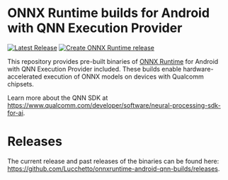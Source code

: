 # ONNX Runtime builds for Android with QNN Execution Provider

[![Latest Release](https://img.shields.io/github/v/release/Lucchetto/onnxruntime-android-qnn-builds)](https://github.com/Lucchetto/onnxruntime-android-qnn-builds/releases/latest)
[![Create ONNX Runtime release](https://github.com/Lucchetto/onnxruntime-android-qnn-builds/actions/workflows/create-release.yml/badge.svg)](https://github.com/Lucchetto/onnxruntime-android-qnn-builds/actions/workflows/create-release.yml)

This repository provides pre-built binaries of [ONNX Runtime](https://github.com/microsoft/onnxruntime) for Android with QNN Execution Provider included. These builds enable hardware-accelerated execution of ONNX models on devices with Qualcomm chipsets.

Learn more about the QNN SDK at https://www.qualcomm.com/developer/software/neural-processing-sdk-for-ai.

# Releases
The current release and past releases of the binaries can be found here: https://github.com/Lucchetto/onnxruntime-android-qnn-builds/releases.